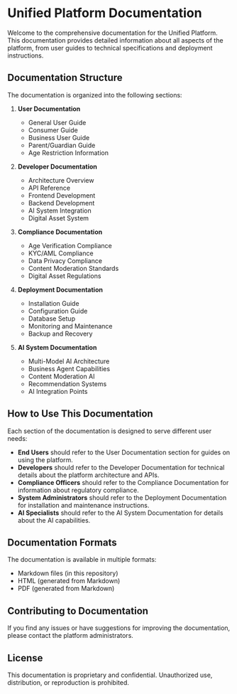 # Unified Platform Documentation

Welcome to the comprehensive documentation for the Unified Platform. This documentation provides detailed information about all aspects of the platform, from user guides to technical specifications and deployment instructions.

## Documentation Structure

The documentation is organized into the following sections:

1. **User Documentation**
   - General User Guide
   - Consumer Guide
   - Business User Guide
   - Parent/Guardian Guide
   - Age Restriction Information

2. **Developer Documentation**
   - Architecture Overview
   - API Reference
   - Frontend Development
   - Backend Development
   - AI System Integration
   - Digital Asset System

3. **Compliance Documentation**
   - Age Verification Compliance
   - KYC/AML Compliance
   - Data Privacy Compliance
   - Content Moderation Standards
   - Digital Asset Regulations

4. **Deployment Documentation**
   - Installation Guide
   - Configuration Guide
   - Database Setup
   - Monitoring and Maintenance
   - Backup and Recovery

5. **AI System Documentation**
   - Multi-Model AI Architecture
   - Business Agent Capabilities
   - Content Moderation AI
   - Recommendation Systems
   - AI Integration Points

## How to Use This Documentation

Each section of the documentation is designed to serve different user needs:

- **End Users** should refer to the User Documentation section for guides on using the platform.
- **Developers** should refer to the Developer Documentation for technical details about the platform architecture and APIs.
- **Compliance Officers** should refer to the Compliance Documentation for information about regulatory compliance.
- **System Administrators** should refer to the Deployment Documentation for installation and maintenance instructions.
- **AI Specialists** should refer to the AI System Documentation for details about the AI capabilities.

## Documentation Formats

The documentation is available in multiple formats:

- Markdown files (in this repository)
- HTML (generated from Markdown)
- PDF (generated from Markdown)

## Contributing to Documentation

If you find any issues or have suggestions for improving the documentation, please contact the platform administrators.

## License

This documentation is proprietary and confidential. Unauthorized use, distribution, or reproduction is prohibited.
